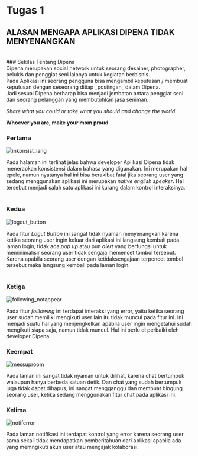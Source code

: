 # Tugas 1

## ALASAN MENGAPA APLIKASI DIPENA TIDAK MENYENANGKAN
<br>
### Sekilas Tentang Dipena
<br>
Dipena merupakan social network untuk seorang desainer, photographer, pelukis dan penggiat seni lainnya untuk kegiatan berbisnis. <br>
Pada Aplikasi ini seorang pengguna bisa mengambil keputusan / membuat keputusan dengan seseorang ditiap _postingan_ dalam Dipena. <br>
Jadi sesuai Dipena berharap bisa menjadi jembatan antara penggiat seni dan seorang pelanggan yang membutuhkan jasa seniman. <br>

_Share what you could or take what you should and change the world._
<br>

**Whoever you are, make your mom proud** <br>

### Pertama <br>

![inkonsist_lang](inconsistlang.jpg) <br>

Pada halaman ini terlihat jelas bahwa developer Aplikasi Dipena tidak menerapkan konsistensi dalam bahasa yang digunakan.  Ini merupakan hal epele, namun nyatanya hal ini bisa berakibat fatal  jika seorang user yang sedang menggunakan aplikasi ini merupakan _native english speaker_. Hal tersebut menjadi salah satu aplikasi ini kurang dalam kontrol interaksinya. <br> <br>

### Kedua <br>

![logout_button](logout.jpg) <br>

Pada fitur _Logut Button_ ini sangat tidak nyaman menyenangkan karena ketika seorang user ingin keluar dari aplikasi ini langsung kembali pada laman login, tidak ada _pop up_ atau pun _alert_ yang berfungsi untuk meminimalisir seorang user tidak sengaja memencet tombol tersebut. Karena apabila seorang user dengan ketidaksengajaan terpencet tombol tersebut maka langsung kembali pada laman login. <br> <br>

### Ketiga <br>

![following_notappear](following.jpg) <br>

Pada fitur _folllowing_ ini terdapat interaksi yang error, yaitu ketika seorang user sudah memiliki mengikuti user lain itu tidak muncul pada fitur ini. Ini menjadi suatu hal yang menjengkelkan apabila user ingin mengetahui sudah mengikuti siapa saja, namun tidak muncul. Hal ini perlu di perbaiki oleh developer Dipena. <br>

### Keempat <br>

![messuproom](roomchat.jpg) <br>

Pada laman ini sangat tidak nyaman untuk dilihat, karena chat bertumpuk walaupun hanya berbeda satuan detik. Dan chat yang sudah bertumpuk juga tidak dapat dihapus, ini sangat mengganggu dan membuat bingung seorang user, ketika sedang menggunakan fitur chat pada aplikasi ini. <br>

### Kelima <br>

![notiferror](notif.jpg) <br>

Pada laman notifikasi ini terdapat kontrol yang error karena seorang user sama sekali tidak mendapatkan pemberitahuan dari aplikasi apabila ada yang memngikuti akun user atau mengajak kolaborasi.
